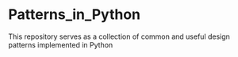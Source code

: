 # Patterns_in_Python
This repository serves as a collection of common and useful design patterns implemented in Python
